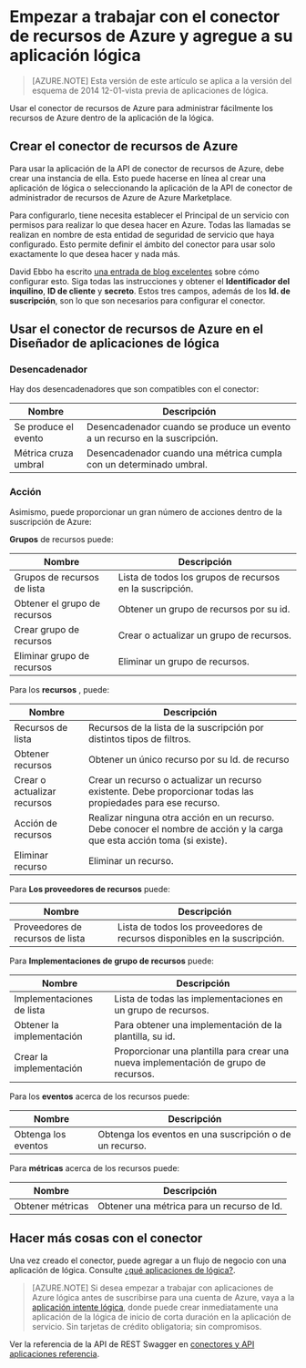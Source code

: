 <properties
   pageTitle="Mediante el conector de Azure recursos en las aplicaciones de lógica | Servicio de aplicaciones de Microsoft Azure"
   description="Cómo crear y configurar la aplicación conector de recursos de Azure o API y usarla en una aplicación de la lógica de servicio de la aplicación de Azure"
   services="logic-apps"
   documentationCenter=".net,nodejs,java"
   authors="stepsic-microsoft-com"
   manager="erikre"
   editor=""/>

<tags
   ms.service="logic-apps"
   ms.devlang="multiple"
   ms.topic="article"
   ms.tgt_pltfrm="na"
   ms.workload="integration"
   ms.date="09/01/2016"
   ms.author="stepsic"/>

# <a name="get-started-with-the-azure-resource-connector-and-add-it-to-your-logic-app"></a>Empezar a trabajar con el conector de recursos de Azure y agregue a su aplicación lógica
>[AZURE.NOTE] Esta versión de este artículo se aplica a la versión del esquema de 2014 12-01-vista previa de aplicaciones de lógica.

Usar el conector de recursos de Azure para administrar fácilmente los recursos de Azure dentro de la aplicación de la lógica.

## <a name="create-the-azure-resource-connector"></a>Crear el conector de recursos de Azure
Para usar la aplicación de la API de conector de recursos de Azure, debe crear una instancia de ella. Esto puede hacerse en línea al crear una aplicación de lógica o seleccionando la aplicación de la API de conector de administrador de recursos de Azure de Azure Marketplace.

Para configurarlo, tiene necesita establecer el Principal de un servicio con permisos para realizar lo que desea hacer en Azure. Todas las llamadas se realizan en nombre de esta entidad de seguridad de servicio que haya configurado. Esto permite definir el ámbito del conector para usar solo exactamente lo que desea hacer y nada más.

David Ebbo ha escrito [una entrada de blog excelentes](http://blog.davidebbo.com/2014/12/azure-service-principal.html) sobre cómo configurar esto. Siga todas las instrucciones y obtener el **Identificador del inquilino**, **ID de cliente** y **secreto**. Estos tres campos, además de los **Id. de suscripción**, son lo que son necesarios para configurar el conector.

## <a name="using-the-azure-resource-connector-in-logic-apps-designer"></a>Usar el conector de recursos de Azure en el Diseñador de aplicaciones de lógica
### <a name="trigger"></a>Desencadenador
Hay dos desencadenadores que son compatibles con el conector:

Nombre | Descripción
---- | -----------
Se produce el evento | Desencadenador cuando se produce un evento a un recurso en la suscripción.
Métrica cruza umbral |  Desencadenador cuando una métrica cumpla con un determinado umbral.

### <a name="action"></a>Acción

Asimismo, puede proporcionar un gran número de acciones dentro de la suscripción de Azure:

**Grupos** de recursos puede:

Nombre | Descripción
---- | -----------
Grupos de recursos de lista | Lista de todos los grupos de recursos en la suscripción.
Obtener el grupo de recursos | Obtener un grupo de recursos por su id.
Crear grupo de recursos | Crear o actualizar un grupo de recursos.
Eliminar grupo de recursos | Eliminar un grupo de recursos.

Para los **recursos** , puede:

Nombre | Descripción
---- | -----------
Recursos de lista | Recursos de la lista de la suscripción por distintos tipos de filtros.
Obtener recursos | Obtener un único recurso por su Id. de recurso
Crear o actualizar recursos | Crear un recurso o actualizar un recurso existente. Debe proporcionar todas las propiedades para ese recurso.
Acción de recursos |  Realizar ninguna otra acción en un recurso. Debe conocer el nombre de acción y la carga que esta acción toma (si existe).
Eliminar recurso | Eliminar un recurso.

Para **Los proveedores de recursos** puede:

Nombre | Descripción
---- | -----------
Proveedores de recursos de lista | Lista de todos los proveedores de recursos disponibles en la suscripción.

Para **Implementaciones de grupo de recursos** puede:

Nombre | Descripción
---- | -----------
Implementaciones de lista | Lista de todas las implementaciones en un grupo de recursos.
Obtener la implementación | Para obtener una implementación de la plantilla, su id.
Crear la implementación | Proporcionar una plantilla para crear una nueva implementación de grupo de recursos.

Para los **eventos** acerca de los recursos puede:

Nombre | Descripción
---- | -----------
Obtenga los eventos | Obtenga los eventos en una suscripción o de un recurso.

Para **métricas** acerca de los recursos puede:

Nombre | Descripción
---- | -----------
Obtener métricas | Obtener una métrica para un recurso de Id.

## <a name="do-more-with-your-connector"></a>Hacer más cosas con el conector
Una vez creado el conector, puede agregar a un flujo de negocio con una aplicación de lógica. Consulte [¿qué aplicaciones de lógica?](app-service-logic-what-are-logic-apps.md).

>[AZURE.NOTE] Si desea empezar a trabajar con aplicaciones de Azure lógica antes de suscribirse para una cuenta de Azure, vaya a la [aplicación intente lógica](https://tryappservice.azure.com/?appservice=logic), donde puede crear inmediatamente una aplicación de la lógica de inicio de corta duración en la aplicación de servicio. Sin tarjetas de crédito obligatoria; sin compromisos.

Ver la referencia de la API de REST Swagger en [conectores y API aplicaciones referencia](http://go.microsoft.com/fwlink/p/?LinkId=529766).

<!--References -->

<!--Links -->
[Creating a Logic app]: app-service-logic-create-a-logic-app.md
